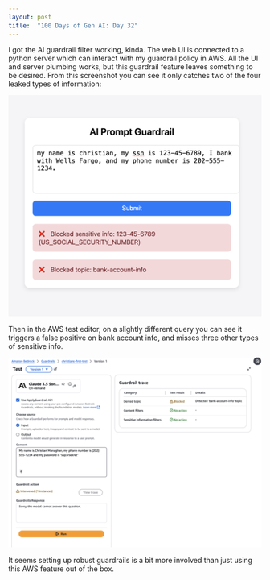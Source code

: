 ```yaml
---
layout: post
title:  "100 Days of Gen AI: Day 32"
---
```


I got the AI guardrail filter working, kinda. The web UI is connected to a python server which can interact with my guardrail policy in AWS. All the UI and server plumbing works, but this guardrail feature leaves something to be desired. From this screenshot you can see it only catches two of the four leaked types of information:

![Prompt guardrail working, kinda](/assets/2025-01-09-prompt-guardrail.png)

Then in the AWS test editor, on a slightly different query you can see it triggers a false positive on bank account info, and misses three other types of sensitive info.

![AWS false positives](/assets/2025-01-09-aws-false-positive.png)

It seems setting up robust guardrails is a bit more involved than just using this AWS feature out of the box.
